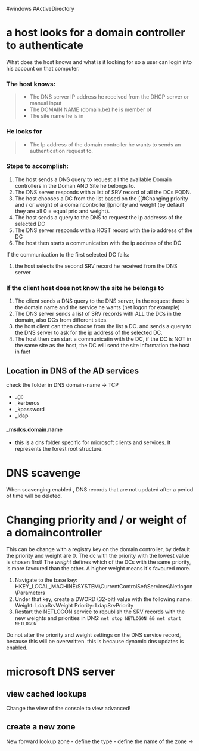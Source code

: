 #windows #ActiveDirectory 
# a host looks for a domain controller to authenticate

What does the host knows and what is it looking for so a user can login into his account on that computer.
### The host knows:
> - The DNS server IP address he received from the DHCP server or manual input
> - The DOMAIN NAME (domain.be) he is member of
> - The site name he is in

### He looks for
> - The Ip address of the domain controller he wants to sends an authentication request to.

### Steps to accomplish:
1. The host sends a DNS query to request all the available Domain controllers in the Doman AND Site he belongs to.
2. The DNS server responds with a list of SRV record of all the DCs FQDN.
3. The host chooses a DC from the list based on the [[#Changing priority and / or weight of a domaincontroller]]priority and weight (by default they are all 0 = equal prio and weight).
4. The host sends a query to the DNS to request the ip addresss of the selected DC
5. The DNS server responds with a HOST record with the ip address of the DC
6. The host then starts a communication with the ip address of the DC

If the communication to the first selected DC fails:
1. the host selects the second SRV record he received from the DNS server

### If the client host does not know the site he belongs to
1. The client sends a DNS query to the DNS server, in the request there is the domain name and the service he wants (net logon for example)
2. The DNS server sends a list of SRV records with ALL the DCs in the domain, also DCs from different sites.
3. the host client can then choose from the list a DC. and sends a query to the DNS server to ask for the ip address of the selected DC.
4. The host then can start a communicatin with the DC, if the DC is NOT in the same site as the host, the DC will send the site information the host in fact 


## Location in DNS of the AD services

check the folder in DNS
domain-name -> TCP
-  \_gc
- \_kerberos
- \_kpassword
- \_ldap

#### _msdcs.domain.name
- this is a dns folder specific for microsoft clients and services. It represents the forest root structure.

# DNS scavenge

When scavenging enabled , DNS records that are not updated after a period of time will be deleted.
# Changing priority and / or weight of a domaincontroller
This can be change with a registry key on the domain controller, by default the priority and weight are 0.
The dc with the priority with the lowest value is chosen first!
The _weight_ defines which of the DCs with the same priority, is more favoured than the other. A higher weight means it's favoured more.

1. Navigate to the base key:
    HKEY_LOCAL_MACHINE\SYSTEM\CurrentControlSet\Services\Netlogon\Parameters
2. Under that key, create a DWORD (32-bit) value with the following name:
    Weight: LdapSrvWeight
    Priority: LdapSrvPriority
3. Restart the NETLOGON service to republish the SRV records with the new weights and priorities in DNS:
	`net stop NETLOGON && net start NETLOGON`

Do not alter the priority and weight settings on the DNS service record, because this will be overwritten. this is because dynamic dns updates is enabled.

# microsoft DNS server

## view cached lookups
Change the view of the console to view advanced!

## create a new zone

New forward lookup zone - define the type - define the name of the zone
-> 
